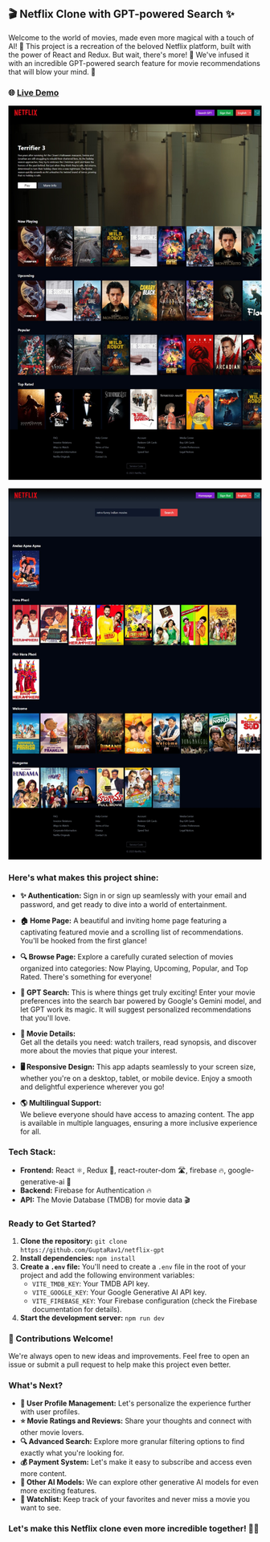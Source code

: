 ## 🎬 Netflix Clone with GPT-powered Search ✨

Welcome to the world of movies, made even more magical with a touch of AI! 🤖 This project is a recreation of the beloved Netflix platform, built with the power of React and Redux. But wait, there's more! 🤯 We've infused it with an incredible GPT-powered search feature for movie recommendations that will blow your mind. 🤯

### 🌐 [Live Demo](https://chat-flix.netlify.app/)



![Homepage Screenshot](public/s1.jpeg)

![GPT Page Screenshot](public/s2.jpeg)


### Here's what makes this project shine:

- **✨  Authentication:** 
Sign in or sign up seamlessly with your email and password, and get ready to dive into a world of entertainment. 

- **🏠  Home Page:** A beautiful and inviting home page featuring a captivating featured movie and a scrolling list of recommendations. You'll be hooked from the first glance! 

- **🔍  Browse Page:** Explore a carefully curated selection of movies organized into categories: Now Playing, Upcoming, Popular, and Top Rated. There's something for everyone! 

- **🧠 GPT Search:** 
This is where things get truly exciting! Enter your movie preferences into the search bar powered by Google's Gemini model, and let GPT work its magic. It will suggest personalized recommendations that you'll love. 

- **🎥 Movie Details:**  
Get all the details you need: watch trailers, read synopsis, and discover more about the movies that pique your interest.

- **🖥️ Responsive Design:** 
This app adapts seamlessly to your screen size, whether you're on a desktop, tablet, or mobile device.  Enjoy a smooth and delightful experience wherever you go! 

- **🌎 Multilingual Support:**  
We believe everyone should have access to amazing content. The app is available in multiple languages, ensuring a more inclusive experience for all.

### Tech Stack:

- **Frontend:** React ⚛️, Redux 🧰, react-router-dom 🛣️, firebase 🔥, google-generative-ai 🧠
- **Backend:** Firebase for Authentication 🔥
- **API:** The Movie Database (TMDB) for movie data 🎬

### Ready to Get Started?

1. **Clone the repository:**  `git clone https://github.com/GuptaRav1/netflix-gpt`
2. **Install dependencies:**  `npm install`
3. **Create a `.env` file:**  You'll need to create a `.env` file in the root of your project and add the following environment variables:
   - `VITE_TMDB_KEY`: Your TMDB API key.
   - `VITE_GOOGLE_KEY`: Your Google Generative AI API key.
   - `VITE_FIREBASE_KEY`: Your Firebase configuration (check the Firebase documentation for details).
4. **Start the development server:**  `npm run dev`

### 🚀 Contributions Welcome!

We're always open to new ideas and improvements. Feel free to open an issue or submit a pull request to help make this project even better. 


### What's Next?

- **🌟 User Profile Management:**  Let's personalize the experience further with user profiles.
- **⭐️ Movie Ratings and Reviews:**  Share your thoughts and connect with other movie lovers.
- **🔍 Advanced Search:**  Explore more granular filtering options to find exactly what you're looking for.
- **💰  Payment System:**  Let's make it easy to subscribe and access even more content.
- **🧠  Other AI Models:**  We can explore other generative AI models for even more exciting features.
- **🍿  Watchlist:**  Keep track of your favorites and never miss a movie you want to see.

### Let's make this Netflix clone even more incredible together! 🍿✨